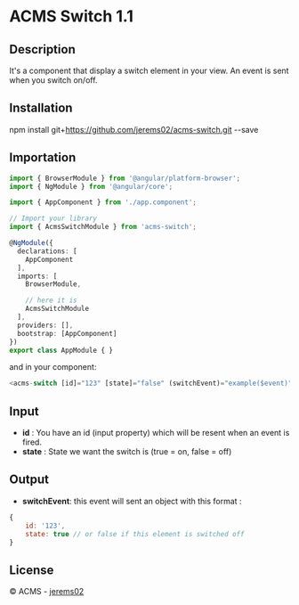 # ACMS Switch 1.1

## Description

It's a component <acms-switch></acms-switch> that display a switch element in your view.
An event is sent when you switch on/off.

## Installation 

npm install git+https://github.com/jerems02/acms-switch.git --save

## Importation

```typescript
import { BrowserModule } from '@angular/platform-browser';
import { NgModule } from '@angular/core';

import { AppComponent } from './app.component';

// Import your library
import { AcmsSwitchModule } from 'acms-switch';

@NgModule({
  declarations: [
    AppComponent
  ],
  imports: [
    BrowserModule,

    // here it is
    AcmsSwitchModule
  ],
  providers: [],
  bootstrap: [AppComponent]
})
export class AppModule { }
```

and in your component:

```typescript
<acms-switch [id]="123" [state]="false" (switchEvent)="example($event)"></acms-switch>
```

## Input

* **id** : You have an id (input property) which will be resent when an event is fired.
* **state** : State we want the switch is (true = on, false = off)

## Output

* **switchEvent**: this event will sent an object with this format :

```javascript
{
    id: '123',
    state: true // or false if this element is switched off
}
```

## License

© ACMS - [jerems02](mailto:jeremie.stezycki@sylpheo.com)
